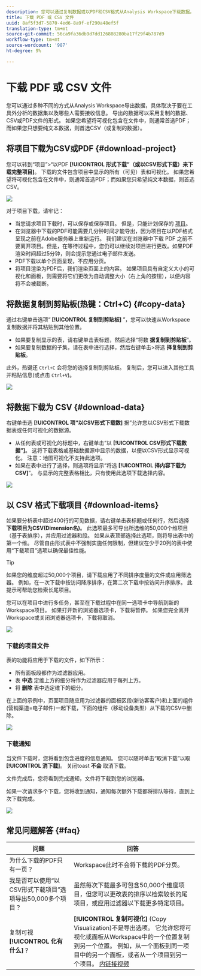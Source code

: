 ```yaml
---
description: 您可以通过复制数据或以PDF和CSV格式从Analysis Workspace下载数据。
title: 下载 PDF 或 CSV 文件
uuid: 8af5f3d7-5870-4ed6-8a9f-ef290a48ef5f
translation-type: tm+mt
source-git-commit: 56ca9fa36db9d7dd126808280ba17f29f4b787d9
workflow-type: tm+mt
source-wordcount: '987'
ht-degree: 9%

---
```



# 下载 PDF 或 CSV 文件

您可以通过多种不同的方式从Analysis Workspace导出数据，具体取决于要在工具外分析的数据集以及哪些人需要接收信息。 导出的数据可以采用复制的数据、CSV或PDF文件的形式。 如果您希望将可视化包含在文件中，则通常首选PDF；而如果您只想要纯文本数据，则首选CSV（或复制的数据）。

## 将项目下载为CSV或PDF {#download-project}

您可以转到“项目”>“以PDF **[!UICONTROL 形式下载”（或以CSV形式下载）来下载完整项目]**。 下载的文件包含项目中显示的所有（可见）表和可视化。 如果您希望将可视化包含在文件中，则通常首选PDF；而如果您只希望纯文本数据，则首选CSV。

![](assets/download-project.png)

对于项目下载，请牢记：

* 当您请求项目下载时，可以保存或保存项目。 但是，只能计划保存的 [项目](https://docs.adobe.com/content/help/zh-Hans/analytics/analyze/analysis-workspace/curate-share/t-schedule-report.html)。
* 在浏览器中下载的PDF可能需要几分钟时间才能导出，因为项目在以PDF格式呈现之前在Adobe服务器上重新运行。 我们建议在浏览器中下载 PDF 之前不要离开项目。但是，在等待过程中，您仍可以继续对项目进行更改。如果PDF渲染时间超过5分钟，则会提示您通过电子邮件发送。
* PDF下载以单个页面呈现，不应用分页。
* 将项目渲染为PDF后，我们渲染页面上的内容。 如果项目具有自定义大小的可视化和面板，则需要将它们更改为自动调整大小（右上角的按钮），以便内容将不会被截断。

## 将数据复制到剪贴板(热键：Ctrl+C) {#copy-data}

通过右键单击选项“ **[!UICONTROL 复制到剪贴板]** ”，您可以快速从Workspace复制数据并将其粘贴到其他位置。

* 如果要复制显示的表，请右键单击表标题，然后选择“将数 **据复制到剪贴板**”。
* 如果要复制数据的子集，请在表中进行选择，然后右键单击>将选 **择复制到剪贴板**。

此外，热键还 `Ctrl+C` 会将您的选择复制到剪贴板。 复制后，您可以进入其他工具并粘贴信息(或点击 `Ctrl+V`)。

![](assets/copy-selection.png)

## 将数据下载为 CSV {#download-data}

右键单击选 **[!UICONTROL 项“以CSV形式下载数]** 据”允许您以CSV形式下载数据表或任何可视化的数据源。

* 从任何表或可视化的标题中，右键单击“以 **[!UICONTROL CSV形式下载数据”]**。 这将下载表格或基础数据源中显示的数据，以便以CSV形式显示可视化。 注意：地图可视化不支持此选项。
* 如果在表中进行了选择，则选项将显示“将选 **[!UICONTROL 择内容下载为CSV]**”。 与显示的完整表格相比，只有使用此选项下载选择内容。

![](assets/download-data-viz.png)

## 以 CSV 格式下载项目 {#download-items}

如果要分析表中超过400行的可见数据，请右键单击表标题或任何行，然后选择 **下载项目为CSV(Dimension名)**。 此选项最多可导出所选维的50,000个维项目（基于表排序），并应用过滤器和段。 如果从表顶部选择此选项，则将导出表中的第一个维。 尽管自由形式表中不强制实施任何限制，但建议在少于20列的表中使用“下载项目”选项以确保最佳性能。

>[!TIP]
>
> 如果您的维度超过50,000个项目，请下载应用了不同排序度量的文件或应用筛选器。 例如，在一次下载中按访问降序排序，在第二次下载中按访问升序排序。 此提示可帮助您检索长尾项目。

您可以在项目中进行多任务，甚至在下载过程中在同一选项卡中导航到新的Workspace项目。 如果打开新的浏览器选项卡，下载将暂停。 如果您完全离开Workspace或关闭浏览器选项卡，下载将取消。

![](assets/download-items.png)

### 下载的项目文件

表的功能将应用于下载的文件，如下所示：

* 所有面板段都作为过滤器应用。
* 表 **中选** 定维上方的细分将作为过滤器应用于每列上方。
* 将 **删除** 表中选定维下的细分。

在上面的示例中，页面项目随应用为过滤器的面板区段(新访客客户)和上面的组件(营销渠道=电子邮件)一起下载，下面的组件（移动设备类型）从下载的CSV中删除。

![](assets/downloaded-file.png)

### 下载通知

当文件下载时，您将看到包含进度的信息通知。 您可以随时单击“取消下载”以取 **[!UICONTROL 消下载]**。 关闭toast **不会** 取消下载。

文件完成后，您将看到完成通知，文件将下载到您的浏览器。

如果一次请求多个下载，您将收到通知，通知每次额外下载都将排队等待，直到上次下载完成。

![](assets/toast.png)

## 常见问题解答 {#faq}

| 问题 | 回答 |
| --- | --- |
| 为什么下载的PDF只有一页？ | Workspace此时不会将下载的PDF分页。 |
| 我是否可以使用“以CSV形式下载项目”选项导出50,000多个项目？ | 虽然每次下载最多可包含50,000个维度项目，但您可以更改表的排序以检索较长的尾项目，或应用过滤器以下载更多特定项目。 |
| 复制可视 **[!UICONTROL 化有什么]** ? | **[!UICONTROL 复制可视化]** (Copy Visualization)不是导出选项。 它允许您将可视化或面板从Workspace中的一个位置复制到另一个位置。 例如，从一个面板到同一项目中的另一个面板，或者从一个项目到另一个项目。 [内链接视频](https://docs.adobe.com/content/help/en/analytics-learn/tutorials/analysis-workspace/visualizations/intra-linking-in-analysis-workspace.html) |

